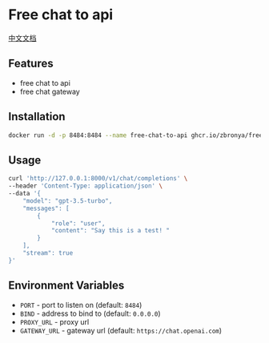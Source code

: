 # Free chat to api

[中文文档](README_CN.md)

## Features
- free chat to api
- free chat gateway

## Installation
```bash
docker run -d -p 8484:8484 --name free-chat-to-api ghcr.io/zbronya/free-chat-to-api:latest
```

## Usage
```bash
curl 'http://127.0.0.1:8000/v1/chat/completions' \
--header 'Content-Type: application/json' \
--data '{
    "model": "gpt-3.5-turbo",
    "messages": [
        {
            "role": "user",
            "content": "Say this is a test! "
        }
    ],
    "stream": true
}'
```

## Environment Variables
- `PORT` - port to listen on (default: `8484`)
- `BIND` - address to bind to (default: `0.0.0.0`)
- `PROXY_URL` - proxy url
- `GATEWAY_URL` - gateway url (default: `https://chat.openai.com`)
